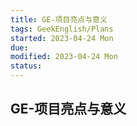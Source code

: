 ```yaml
---
title: GE-项目亮点与意义
tags: GeekEnglish/Plans
started: 2023-04-24 Mon
due: 
modified: 2023-04-24 Mon
status: 
---
```

## GE-项目亮点与意义
